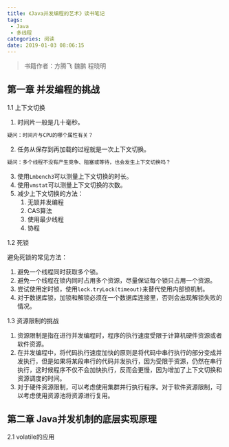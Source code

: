 ```yaml
---
title: 《Java并发编程的艺术》读书笔记
tags: 
 - Java
 - 多线程
categories: 阅读
date: 2019-01-03 08:06:15
---
```

> 书籍作者：方腾飞 魏鹏 程晓明

## 第一章 并发编程的挑战

1.1 上下文切换

1. 时间片一般是几十毫秒。

```bash
疑问：时间片与CPU的哪个属性有关？
```

2. 任务从保存到再加载的过程就是一次上下文切换。

```bash
疑问：多个线程不没有产生竞争、阻塞或等待，也会发生上下文切换吗？
```

3. 使用`Lmbench3`可以测量上下文切换的时长。
4. 使用`vmstat`可以测量上下文切换的次数。
5. 减少上下文切换的方法：
   1. 无锁并发编程
   2. CAS算法
   3. 使用最少线程
   4. 协程

1.2 死锁

避免死锁的常见方法：

1. 避免一个线程同时获取多个锁。
2. 避免一个线程在锁内同时占用多个资源，尽量保证每个锁只占用一个资源。
3. 尝试使用定时锁，使用`lock.tryLock(timeout)`来替代使用内部锁机制。
4. 对于数据库锁，加锁和解锁必须在一个数据库连接里，否则会出现解锁失败的情况。

1.3 资源限制的挑战

1. 资源限制是指在进行并发编程时，程序的执行速度受限于计算机硬件资源或者软件资源。
2. 在并发编程中，将代码执行速度加快的原则是将代码中串行执行的部分变成并发执行，但是如果将某段串行的代码并发执行，因为受限于资源，仍然在串行执行，这时候程序不仅不会加快执行，反而会更慢，因为增加了上下文切换和资源调度的时间。
3. 对于硬件资源限制，可以考虑使用集群并行执行程序。对于软件资源限制，可以考虑使用资源池将资源进行复用。
   
## 第二章 Java并发机制的底层实现原理

2.1 volatile的应用

